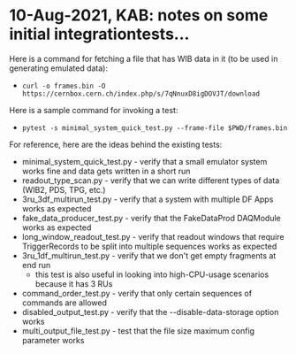 # 10-Aug-2021, KAB: notes on some initial integrationtests...

Here is a command for fetching a file that has WIB data in it (to be used in generating emulated data):

* `curl -o frames.bin -O https://cernbox.cern.ch/index.php/s/7qNnuxD8igDOVJT/download`

Here is a sample command for invoking a test:

* `pytest -s minimal_system_quick_test.py --frame-file $PWD/frames.bin`

For reference, here are the ideas behind the existing tests:
* minimal_system_quick_test.py - verify that a small emulator system works fine and data gets written in a short run
* readout_type_scan.py - verify that we can write different types of data (WIB2, PDS, TPG, etc.)
* 3ru_3df_multirun_test.py - verify that a system with multiple DF Apps works as expected
* fake_data_producer_test.py - verify that the FakeDataProd DAQModule works as expected
* long_window_readout_test.py - verify that readout windows that require TriggerRecords to be split into multiple sequences works as expected
* 3ru_1df_multirun_test.py - verify that we don't get empty fragments at end run
  * this test is also useful in looking into high-CPU-usage scenarios because it has 3 RUs
* command_order_test.py - verify that only certain sequences of commands are allowed
* disabled_output_test.py - verify that the --disable-data-storage option works
* multi_output_file_test.py - test that the file size maximum config parameter works
